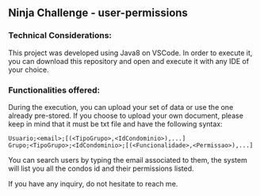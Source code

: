 ## Ninja Challenge - user-permissions

### Technical Considerations:
This project was developed using Java8 on VSCode.
In order to execute it, you can download this repository and open and execute it with any IDE of your choice.

### Functionalities offered:
During the execution, you can upload your set of data or use the one already pre-stored.
If you choose to upload your own document, please keep in mind that it must be txt file and have the following syntax:
```
Usuario;<email>;[(<TipoGrupo>,<IdCondominio>),...]
Grupo;<TipoGrupo>;<IdCondominio>;[(<Funcionalidade>,<Permissao>),...]
```
You can search users by typing the email associated to them, the system will list you all the condos id and their permissions listed.

If you have any inquiry, do not hesitate to reach me.
